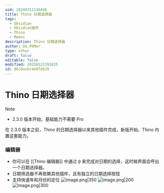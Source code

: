 ```yaml
---
uid: 20240311145446
title: Thino 日期选择器
tags:
  - Obsidian
  - Obsidian插件
  - Thino
  - Memos
description: Thino 日期选择器
author: OS,PKMer
type: other
draft: false
editable: false
modified: 20250122192835
id: 98c0ac6c4e0fe629
---
```


# Thino 日期选择器

> [!Note]
> - 2.3.0 版本开始，基础能力不需要 Pro

在 2.3.0 版本之前，Thino 的日期选择器以来其他插件完成，新版开始，Thino 内置这套能力。

### 编辑器

- 你可以在 [[Thino 编辑器]] 中通过 <kbd>@</kbd> 来完成对日期的选择，这时候界面会呼出一个日期选择器。
- 日期筛选器不再依赖其他插件，且有独立的日期选择按钮
- 支持快速年和月份的定位
![image.png|350](https://cdn.pkmer.cn/images/20240223185317.png!pkmer)
![image.png|200](https://cdn.pkmer.cn/images/20240226115658.png!pkmer)
![image.png|300](https://cdn.pkmer.cn/images/20240226115705.png!pkmer)
